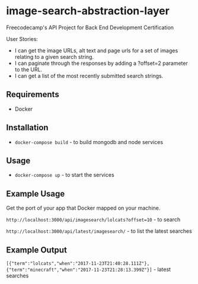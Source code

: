 # image-search-abstraction-layer
Freecodecamp's API Project for Back End Development Certification

User Stories:

- I can get the image URLs, alt text and page urls for a set of images relating to a given search string.
- I can paginate through the responses by adding a ?offset=2 parameter to the URL.
- I can get a list of the most recently submitted search strings.

## Requirements
* Docker

## Installation
* `docker-compose build` - to build mongodb and node services

## Usage
* `docker-compose up` - to start the services

## Example Usage

Get the port of your app that Docker mapped on your machine.

`http://localhost:3000/api/imagesearch/lolcats?offset=10` - to search

`http://localhost:3000/api/latest/imagesearch/` - to list the latest searches

## Example Output

`[{"term":"lolcats","when":"2017-11-23T21:40:28.111Z"},{"term":"minecraft","when":"2017-11-23T21:28:13.399Z"}]` - latest searches
